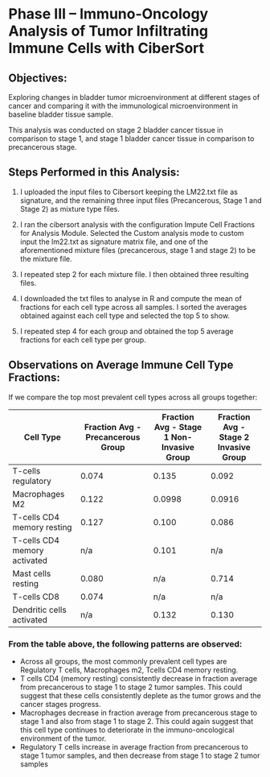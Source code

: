 
# Phase III – Immuno-Oncology Analysis of Tumor Infiltrating Immune Cells with CiberSort

## Objectives: 

Exploring changes in bladder tumor microenvironment at different stages of cancer and comparing it with the immunological microenvironment in baseline bladder tissue sample. 

This analysis was conducted on stage 2 bladder cancer tissue in comparison to stage 1, and stage 1 bladder cancer tissue in comparison to precancerous stage. 

## Steps Performed in this Analysis: 

1.	I uploaded the input files to Cibersort keeping the LM22.txt file as signature, and the remaining three input files (Precancerous, Stage 1 and Stage 2) as mixture type files. 
 
2.	I ran the cibersort analysis with the configuration Impute Cell Fractions for Analysis Module. Selected the Custom analysis mode to custom input the lm22.txt as signature matrix file,  and one of the aforementioned mixture files (precancerous, stage 1 and stage 2) to be the mixture file. 

3.	I repeated step 2 for each mixture file. I then obtained three resulting files. 

4.	I downloaded the txt files to analyse in R and compute the mean of fractions for each cell type across all samples. I sorted the averages obtained against each cell type and selected the top 5 to show. 

5.	I repeated step 4 for each group and obtained the top 5 average fractions for each cell type per group. 
 

## Observations on Average Immune Cell Type Fractions: 

If we compare the top most prevalent cell types across all groups together:

| Cell Type                      | Fraction Avg - Precancerous Group | Fraction Avg - Stage 1 Non-Invasive Group | Fraction Avg - Stage 2 Invasive Group |
|--------------------------------|----------------------------------|----------------------------------------|------------------------------------|
| T-cells regulatory            | 0.074                            | 0.135                                  | 0.092                              |
| Macrophages M2                | 0.122                            | 0.0998                                 | 0.0916                             |
| T-cells CD4 memory resting    | 0.127                            | 0.100                                  | 0.086                              |
| T-cells CD4 memory activated  | n/a                              | 0.101                                  | n/a                                |
| Mast cells resting            | 0.080                            | n/a                                    | 0.714                              |
| T-cells CD8                   | 0.074                            | n/a                                    | n/a                                |
| Dendritic cells activated     | n/a                              | 0.132                                  | 0.130                              |


### From the table above, the following patterns are observed:

- Across all groups, the most commonly prevalent cell types are Regulatory T cells, Macrophages m2, Tcells CD4 memory resting. 
- T cells CD4 (memory resting) consistently decrease in fraction average from precancerous to stage 1 to stage 2 tumor samples. This could suggest that these cells consistently deplete as the tumor grows and the cancer stages progress. 
- Macrophages decrease in fraction average from precancerous stage to stage 1 and also from stage 1 to stage 2. This could again suggest that this cell type continues to deteriorate in the immuno-oncological environment of the tumor.
- Regulatory T cells increase in average fraction from precancerous to stage 1 tumor samples, and then decrease from stage 1 to stage 2 tumor samples
